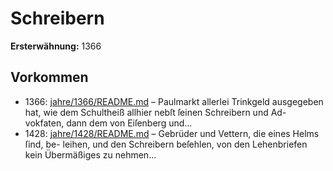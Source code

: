 # Schreibern

**Ersterwähnung:** 1366

## Vorkommen
- 1366: [jahre/1366/README.md](../jahre/1366/README.md) – Paulmarkt allerlei Trinkgeld ausgegeben hat, wie
dem Schultheiß allhier nebſt ſeinen Schreibern und Ad-
vokfaten, dann dem von Eiſenberg und...
- 1428: [jahre/1428/README.md](../jahre/1428/README.md) – Gebrüder und Vettern, die eines Helms ſind, be-
leihen, und den Schreibern beſehlen, von den Lehenbriefen
kein Übermäßiges zu nehmen...
